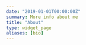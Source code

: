 ```yaml
---
date: "2019-01-01T00:00:00Z"
summary: More info about me
title: "About"
type: widget_page
aliases: [bio]
---
```

